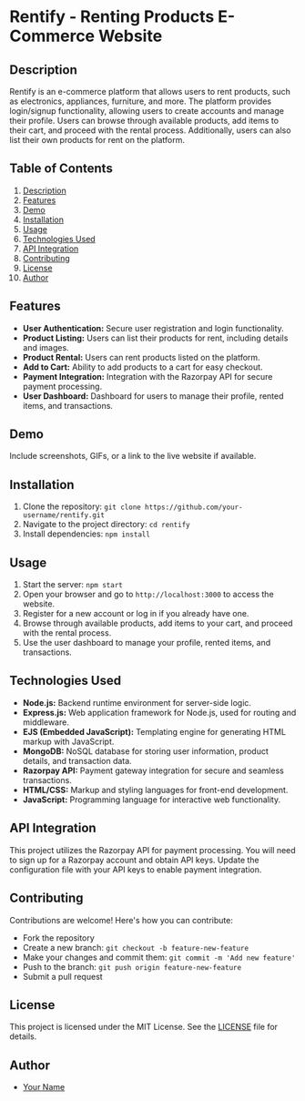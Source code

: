# Rentify - Renting Products E-Commerce Website

## Description
Rentify is an e-commerce platform that allows users to rent products, such as electronics, appliances, furniture, and more. The platform provides login/signup functionality, allowing users to create accounts and manage their profile. Users can browse through available products, add items to their cart, and proceed with the rental process. Additionally, users can also list their own products for rent on the platform.

## Table of Contents
1. [Description](#description)
2. [Features](#features)
3. [Demo](#demo)
4. [Installation](#installation)
5. [Usage](#usage)
6. [Technologies Used](#technologies-used)
7. [API Integration](#api-integration)
8. [Contributing](#contributing)
9. [License](#license)
10. [Author](#author)

## Features
- **User Authentication:** Secure user registration and login functionality.
- **Product Listing:** Users can list their products for rent, including details and images.
- **Product Rental:** Users can rent products listed on the platform.
- **Add to Cart:** Ability to add products to a cart for easy checkout.
- **Payment Integration:** Integration with the Razorpay API for secure payment processing.
- **User Dashboard:** Dashboard for users to manage their profile, rented items, and transactions.

## Demo
Include screenshots, GIFs, or a link to the live website if available.

## Installation
1. Clone the repository: `git clone https://github.com/your-username/rentify.git`
2. Navigate to the project directory: `cd rentify`
3. Install dependencies: `npm install`

## Usage
1. Start the server: `npm start`
2. Open your browser and go to `http://localhost:3000` to access the website.
3. Register for a new account or log in if you already have one.
4. Browse through available products, add items to your cart, and proceed with the rental process.
5. Use the user dashboard to manage your profile, rented items, and transactions.

## Technologies Used
- **Node.js:** Backend runtime environment for server-side logic.
- **Express.js:** Web application framework for Node.js, used for routing and middleware.
- **EJS (Embedded JavaScript):** Templating engine for generating HTML markup with JavaScript.
- **MongoDB:** NoSQL database for storing user information, product details, and transaction data.
- **Razorpay API:** Payment gateway integration for secure and seamless transactions.
- **HTML/CSS:** Markup and styling languages for front-end development.
- **JavaScript:** Programming language for interactive web functionality.

## API Integration
This project utilizes the Razorpay API for payment processing. You will need to sign up for a Razorpay account and obtain API keys. Update the configuration file with your API keys to enable payment integration.

## Contributing
Contributions are welcome! Here's how you can contribute:
- Fork the repository
- Create a new branch: `git checkout -b feature-new-feature`
- Make your changes and commit them: `git commit -m 'Add new feature'`
- Push to the branch: `git push origin feature-new-feature`
- Submit a pull request

## License
This project is licensed under the MIT License. See the [LICENSE](LICENSE) file for details.

## Author
- [Your Name](https://github.com/your-username)
